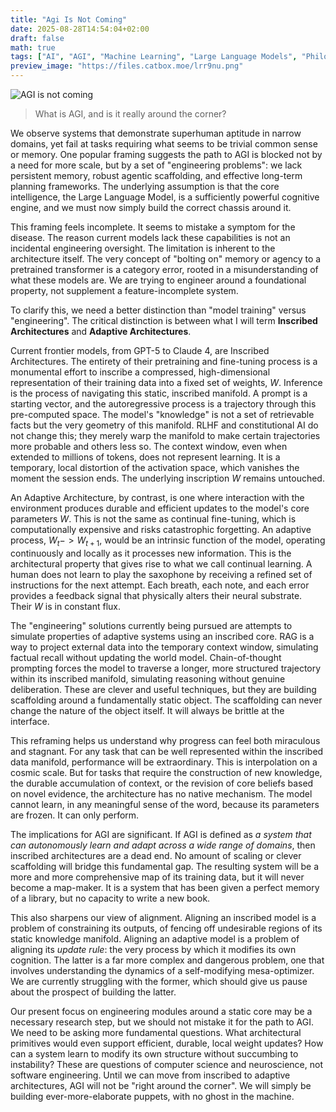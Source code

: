 ```yaml
---
title: "Agi Is Not Coming"
date: 2025-08-28T14:54:04+02:00
draft: false
math: true
tags: ["AI", "AGI", "Machine Learning", "Large Language Models", "Philosophy"]
preview_image: "https://files.catbox.moe/lrr9nu.png"
---
```


![AGI is not coming](https://files.catbox.moe/lrr9nu.png)

> What is AGI, and is it really around the corner?

We observe systems that demonstrate superhuman aptitude in narrow domains, yet fail at tasks requiring what seems to be trivial common sense or memory. One popular framing suggests the path to AGI is blocked not by a need for more scale, but by a set of "engineering problems": we lack persistent memory, robust agentic scaffolding, and effective long-term planning frameworks. The underlying assumption is that the core intelligence, the Large Language Model, is a sufficiently powerful cognitive engine, and we must now simply build the correct chassis around it.

This framing feels incomplete. It seems to mistake a symptom for the disease. The reason current models lack these capabilities is not an incidental engineering oversight. The limitation is inherent to the architecture itself. The very concept of "bolting on" memory or agency to a pretrained transformer is a category error, rooted in a misunderstanding of what these models are. We are trying to engineer around a foundational property, not supplement a feature-incomplete system.

To clarify this, we need a better distinction than "model training" versus "engineering". The critical distinction is between what I will term **Inscribed Architectures** and **Adaptive Architectures**.

Current frontier models, from GPT-5 to Claude 4, are Inscribed Architectures. The entirety of their pretraining and fine-tuning process is a monumental effort to inscribe a compressed, high-dimensional representation of their training data into a fixed set of weights, $W$. Inference is the process of navigating this static, inscribed manifold. A prompt is a starting vector, and the autoregressive process is a trajectory through this pre-computed space. The model's "knowledge" is not a set of retrievable facts but the very geometry of this manifold. RLHF and constitutional AI do not change this; they merely warp the manifold to make certain trajectories more probable and others less so. The context window, even when extended to millions of tokens, does not represent learning. It is a temporary, local distortion of the activation space, which vanishes the moment the session ends. The underlying inscription $W$ remains untouched.

An Adaptive Architecture, by contrast, is one where interaction with the environment produces durable and efficient updates to the model's core parameters $W$. This is not the same as continual fine-tuning, which is computationally expensive and risks catastrophic forgetting. An adaptive process, $W_t -> W_{t+1}$, would be an intrinsic function of the model, operating continuously and locally as it processes new information. This is the architectural property that gives rise to what we call continual learning. A human does not learn to play the saxophone by receiving a refined set of instructions for the next attempt. Each breath, each note, and each error provides a feedback signal that physically alters their neural substrate. Their $W$ is in constant flux.

The "engineering" solutions currently being pursued are attempts to simulate properties of adaptive systems using an inscribed core. RAG is a way to project external data into the temporary context window, simulating factual recall without updating the world model. Chain-of-thought prompting forces the model to traverse a longer, more structured trajectory within its inscribed manifold, simulating reasoning without genuine deliberation. These are clever and useful techniques, but they are building scaffolding around a fundamentally static object. The scaffolding can never change the nature of the object itself. It will always be brittle at the interface.

This reframing helps us understand why progress can feel both miraculous and stagnant. For any task that can be well represented within the inscribed data manifold, performance will be extraordinary. This is interpolation on a cosmic scale. But for tasks that require the construction of new knowledge, the durable accumulation of context, or the revision of core beliefs based on novel evidence, the architecture has no native mechanism. The model cannot learn, in any meaningful sense of the word, because its parameters are frozen. It can only perform.

The implications for AGI are significant. If AGI is defined as _a system that can autonomously learn and adapt across a wide range of domains_, then inscribed architectures are a dead end. No amount of scaling or clever scaffolding will bridge this fundamental gap. The resulting system will be a more and more comprehensive map of its training data, but it will never become a map-maker. It is a system that has been given a perfect memory of a library, but no capacity to write a new book.

This also sharpens our view of alignment. Aligning an inscribed model is a problem of constraining its outputs, of fencing off undesirable regions of its static knowledge manifold. Aligning an adaptive model is a problem of aligning its _update rule_: the very process by which it modifies its own cognition. The latter is a far more complex and dangerous problem, one that involves understanding the dynamics of a self-modifying mesa-optimizer. We are currently struggling with the former, which should give us pause about the prospect of building the latter.

Our present focus on engineering modules around a static core may be a necessary research step, but we should not mistake it for the path to AGI. We need to be asking more fundamental questions. What architectural primitives would even support efficient, durable, local weight updates? How can a system learn to modify its own structure without succumbing to instability? These are questions of computer science and neuroscience, not software engineering. Until we can move from inscribed to adaptive architectures, AGI will not be "right around the corner". We will simply be building ever-more-elaborate puppets, with no ghost in the machine.
